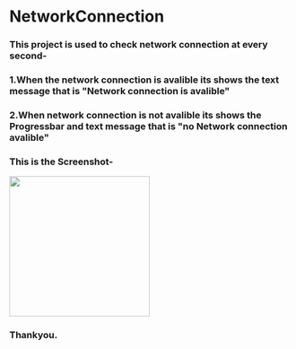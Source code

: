 # NetworkConnection

### This project is used to check network connection at every second- 

   ### 1.When the network connection is avalible its shows the text message that is "Network connection is avalible" 
   ### 2.When network connection is not avalible its shows the Progressbar and text message that is "no Network connection avalible"
   
   ### This is the Screenshot-
   <img src="https://user-images.githubusercontent.com/29863779/27832601-c704b47c-60be-11e7-8c41-59f96fd5210b.jpg" width="250">

### Thankyou.
